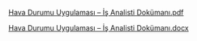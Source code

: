 [Hava Durumu Uygulaması – İş Analisti Dokümanı.pdf](https://github.com/user-attachments/files/20538297/Hava.Durumu.Uygulamasi.Is.Analisti.Dokumani.pdf)


[Hava Durumu Uygulaması – İş Analisti Dokümanı.docx](https://github.com/user-attachments/files/20538296/Hava.Durumu.Uygulamasi.Is.Analisti.Dokumani.docx)
